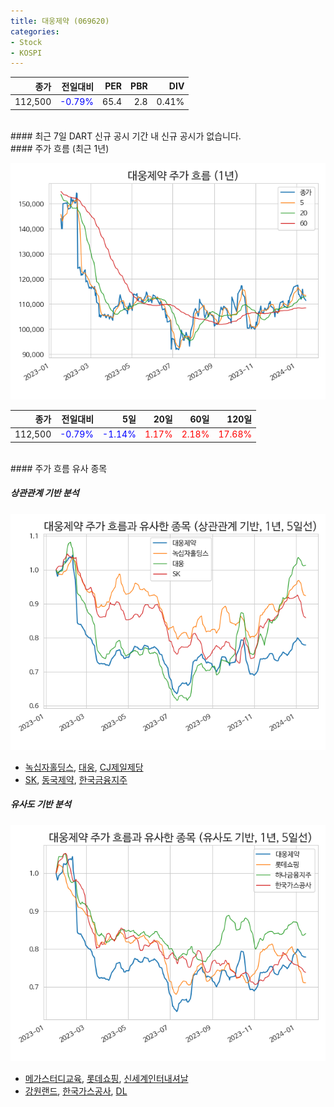 ```yaml
---
title: 대웅제약 (069620)
categories:
- Stock
- KOSPI
---
```


|종가|전일대비|PER|PBR|DIV|
|---:|-------:|--:|--:|--:|
|112,500|<span style="color: blue">-0.79%</span>|65.4|2.8|0.41%|

<!-- more -->

<br>
#### 최근 7일 DART 신규 공시
기간 내 신규 공시가 없습니다.

<br>
#### 주가 흐름 (최근 1년)

![069620](/assets/images/stock/069620.png)

|종가|전일대비|5일|20일|60일|120일|
|---:|-------:|--:|---:|---:|----:|
|112,500|<span style="color: blue">-0.79%</span>|<span style="color: blue">-1.14%</span>|<span style="color: red">1.17%</span>|<span style="color: red">2.18%</span>|<span style="color: red">17.68%</span>|

<br>
#### 주가 흐름 유사 종목

##### 상관관계 기반 분석

![069620](/assets/images/stock/069620_corr.png)
- [녹십자홀딩스](/005250/), [대웅](/003090/), [CJ제일제당](/097950/)
- [SK](/034730/), [동국제약](/086450/), [한국금융지주](/071050/)

##### 유사도 기반 분석

![069620](/assets/images/stock/069620_sim.png)
- [메가스터디교육](/215200/), [롯데쇼핑](/023530/), [신세계인터내셔날](/031430/)
- [강원랜드](/035250/), [한국가스공사](/036460/), [DL](/000210/)